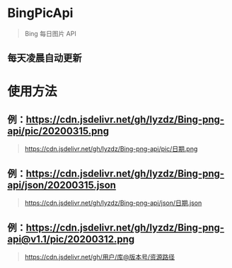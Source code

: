 # BingPicApi
> Bing 每日图片 API
## 每天凌晨自动更新

# 使用方法

## 例：https://cdn.jsdelivr.net/gh/lyzdz/Bing-png-api/pic/20200315.png
> https://cdn.jsdelivr.net/gh/lyzdz/Bing-png-api/pic/日期.png

## 例：https://cdn.jsdelivr.net/gh/lyzdz/Bing-png-api/json/20200315.json
> https://cdn.jsdelivr.net/gh/lyzdz/Bing-png-api/json/日期.json

## 例：https://cdn.jsdelivr.net/gh/lyzdz/Bing-png-api@v1.1/pic/20200312.png
> https://cdn.jsdelivr.net/gh/用户/库@版本号/资源路径
